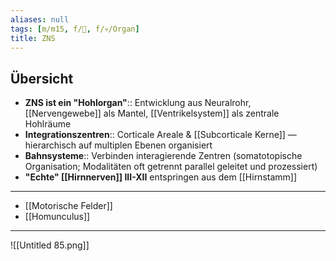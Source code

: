 ```yaml
---
aliases: null
tags: [m/m15, f/🧠, f/💀/Organ]
title: ZNS
---
```


## Übersicht

- **ZNS ist ein "Hohlorgan"**:: Entwicklung aus Neuralrohr, [[Nervengewebe]] als Mantel, [[Ventrikelsystem]] als zentrale Hohlräume
- **Integrationszentren**:: Corticale Areale & [[Subcorticale Kerne]] — hierarchisch auf multiplen Ebenen organisiert
- **Bahnsysteme**:: Verbinden interagierende Zentren (somatotopische Organisation; Modalitäten oft getrennt parallel geleitet und prozessiert)
- **"Echte" [[Hirnnerven]] III-XII** entspringen aus dem [[Hirnstamm]]
---
- [[Motorische Felder]]
- [[Homunculus]]

---
![[Untitled 85.png]]